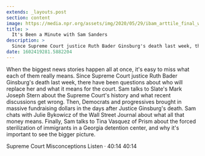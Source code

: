 ```yaml
--- 
extends: _layouts.post 
section: content 
image: https://media.npr.org/assets/img/2020/05/29/ibam_arttile_final_wide-c51418e1dbb7a1240a91c48277ed993e03b651be.png?s=1400 
title: > 
  It's Been a Minute with Sam Sanders 
description: > 
  Since Supreme Court justice Ruth Bader Ginsburg's death last week, there have been questions about who will replace her and what it means for the court.Sam talks to Slate's Mark Joseph Stern about the Supreme Court's history and what recent discussions get wrong.Then, Democrats and progressives brought in massive fundraising dollars in the days after Justice Ginsburg's death.Finally, Sam talks to Tina Vasquez of Prism about the forced sterilization of immigrants in a Georgia detention center, and why it's important to see the bigger picture.Supreme Court Misconceptions Listen · 40:14 40:14 
date: 1602419281.5882204 
--- 
```

When the biggest news stories happen all at once, it's easy to miss what each of them really means. Since Supreme Court justice Ruth Bader Ginsburg's death last week, there have been questions about who will replace her and what it means for the court. Sam talks to Slate's Mark Joseph Stern about the Supreme Court's history and what recent discussions get wrong. Then, Democrats and progressives brought in massive fundraising dollars in the days after Justice Ginsburg's death. Sam chats with Julie Bykowicz of the Wall Street Journal about what all that money means. Finally, Sam talks to Tina Vasquez of Prism about the forced sterilization of immigrants in a Georgia detention center, and why it's important to see the bigger picture.

Supreme Court Misconceptions Listen · 40:14 40:14